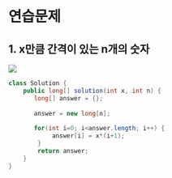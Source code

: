 # 연습문제
## 1. x만큼 간격이 있는 n개의 숫자

![](https://images.velog.io/images/withcolinsong/post/e300ae28-ad65-44b5-8bde-664b2ac180b2/image.png)


```java
class Solution {
    public long[] solution(int x, int n) {
       long[] answer = {};
        
       answer = new long[n];
        
       for(int i=0; i<answer.length; i++) {
            answer[i] = x*(i+1);
        }
        return answer;
    }
}
```